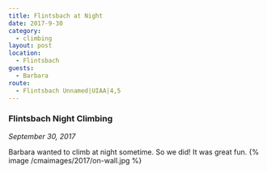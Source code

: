 ```yaml
---
title: Flintsbach at Night
date: 2017-9-30
category:
  - climbing
layout: post
location:
  - Flintsbach
guests:
  - Barbara
route:
  - Flintsbach Unnamed|UIAA|4,5
---
```


### Flintsbach Night Climbing

_September 30, 2017_

Barbara wanted to climb at night sometime. So we did! It was great fun.
{% image /cmaimages/2017/on-wall.jpg %}
